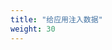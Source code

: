 ```yaml
---
title: "给应用注入数据"
weight: 30
---
```


<!--
---
title: "Inject Data Into Applications"
weight: 30
---
-->




